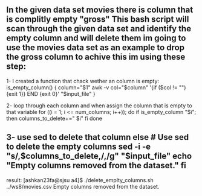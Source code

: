 In the given data set movies there is column that is complitly empty "gross"
This bash script will scan through the given data set and identify the empty column and will delete them
im going to use the movies data set as an example to drop the gross column
to achive this im using these step:
------------------------------------------------------------------------------------------------------------
1- I created a function that chack wether an column is empty:
is_empty_column() {
    column="$1"
     awk -v col="$column" '{if ($col != "") {exit 1}} END {exit 0}' "$input_file"
}

2- loop through each column and when assign the column that is empty to that variable
for ((i = 1; i <= num_columns; i++)); do
    if is_empty_column "$i"; then
        columns_to_delete+=" $i"
    fi
done

3- use sed to delete that column
else
    # Use sed to delete the empty columns
    sed -i -e "s/,$columns_to_delete,/,/g" "$input_file"
    echo "Empty columns removed from the dataset."
fi
------------------------------------------------------------------------------------------------------------
result:
[ashkan23fa@sjsu a4]$ ./delete_emplty_columns.sh ../ws8/movies.csv
Empty columns removed from the dataset.
